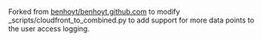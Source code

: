 Forked from [benhoyt/benhoyt.github.com](https://github.com/benhoyt/benhoyt.github.com) to modify \_scripts/cloudfront_to_combined.py to add support for more data points to the user access logging.
